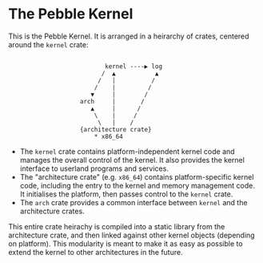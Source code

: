 # The Pebble Kernel
This is the Pebble Kernel. It is arranged in a heirarchy of crates, centered around the `kernel` crate:
```

                           kernel ----▶ log
                          /  ▲           ▲
                         /   |          /
                        /    |         /
                       ▼     |        /
                    arch     |       /
                       ▲     |      /
                        \    |     /
                         \   |    /
                    {architecture crate}
                        * x86_64

```

* The `kernel` crate contains platform-independent kernel code and manages the overall control of the kernel. It also provides the kernel interface to userland programs and services.
* The "architecture crate" (e.g. `x86_64`) contains platform-specific kernel code, including the entry to the kernel and memory management code. It initialises the platform, then passes control to the `kernel` crate.
* The `arch` crate provides a common interface between `kernel` and the architecture crates.

This entire crate heirachy is compiled into a static library from the architecture crate, and then linked against other kernel objects (depending on platform). This modularity is meant to make it as easy as
possible to extend the kernel to other architectures in the future.
